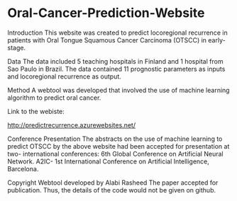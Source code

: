 # Oral-Cancer-Prediction-Website

Introduction
This website was created to predict locoregional recurrence in patients with 
Oral Tongue Squamous Cancer Carcinoma (OTSCC) in early-stage.

Data
The data included 5 teaching hospitals in Finland and 1 hospital from Sao Paulo in Brazil.
The data contained 11 prognostic parameters as inputs and locoregional recurrence as output.

Method
A webtool was developed that involved the use of machine learning algorithm to predict oral cancer.

Link to the webiste:

http://predictrecurrence.azurewebsites.net/

Conference Presentation
The abstracts on the use of machine learning to predict OTSCC by the above website had been accepted
for presentation at two- international conferences:
6th Global Conference on Artificial Neural Network.
A2IC- 1st International Conference on Artificial Intelligence, Barcelona.

Copyright
Webtool developed by Alabi Rasheed
The paper accepted for publication. Thus, the details of the code would not be given on github.
